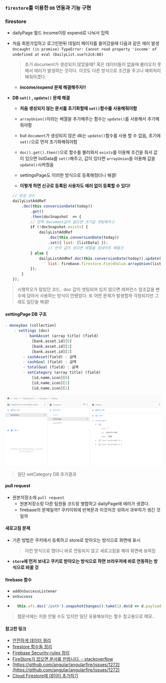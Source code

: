 ### ```firestore```를 이용한 ```DB``` 연동과 기능 구현
### firestore
- dailyPage 필드 income이랑 expend로 나눠서 입력

- 처음 회원가입하고 로그인한뒤 데일리 페이지를 들어갔을때 다음과 같은 에러 발생
```Uncaught (in promise) TypeError: Cannot read property 'income' of undefined at eval (DailyList.vue?c2c6:88)```
	> 초기 document가 생성되지 않았을때? 혹은 데이터들이 없을때 불러오지 못해서 에러가 발생하는 것이다. 이것도 다른 방식으로 조건을 주고나 예외처리 해줘야겠다.
	
	- **income/expend 문제 해결해주자!!**

- **DB  ```set()``` , ```update()``` 문제 해결**

	- **처음 생성되지 않는 문서를 초기화할때 ```set()```함수를 사용해줘야함**

	- ```arrayUnion()```이라는 배열을 추가해주는 함수는 ```update()```를 사용해서 추가해줘야함

	- but ```document```가 생성되지 않은 db는 ```update()```함수를 사용 할 수 없음, 초기에 ```set()```으로 먼저 초기화해줘야함
	- ```doc().get().then()```으로 함수를 불러와서 ```exists```를 이용해 조건을 줘서 값이 있으면 listData를 ```set()```해주고, 값이 있다면 ```arrayUnion```을 이용해 값을 ```update()```시켜줬음
	
	- settingsPage도 이러한 방식으로 등록해줬더니 해결!
	- **이렇게 하면 신규로 등록된 사용자도 에러 없이 등록할 수 있다!**
	
	```js
	// 완성 코드
	dailyListAddRef
		.doc(this.conversionDate(today))
			.get()
			.then(docSnapshot  => {
			// 만약 document값이 없으면 초기값 셋팅해주고
			if (!docSnapshot.exists) {
				dailyListAddRef
					.doc(this.conversionDate(today))
					.set({ list: [listData] });
					// 만약 값이 있다면 배열을 업데이트 해줄것
			} else {
				dailyListAddRef.doc(this.conversionDate(today)).update({
					list: firebase.firestore.FieldValue.arrayUnion(listData),
			});
		}
	});
	```
> 시행착오가 많았던 코드.. doc 값이 셋팅되어 있지 않으면 레퍼런스 참조값을 변수에 담아서 사용하는 방식이 안됐었다. 또 어떤 문제가 발생할까 걱정되지만 그래도 일단을 해결!

#### settingPage DB 구조
```js
- moneyboo (collection)
	- settings (doc)
		 - bankAsset (array title) (field)
			[bank,asset,id][0] 
			[bank,asset,id][1]
			[bank,asset,id][2]
		- cashAsset(field) : 금액
		- cashGoal (field) : 금액
		- totalGoal (field) : 금액
		- setCategory (array title) (field)
			[id,name,icon][0] 
			[id,name,icon][1]
			[id,name,icon][2]
```

<img src="./images/firestore_setCategory.PNG">

> 일단 setCategory DB  추가결과

#### pull request
- 원본저장소에 ```pull request```
	- 원본저장소랑 다른 팀원들 코드랑 병합하고 dailyPage에 에러가 생겼다.
	- firebase의 문제일까? 쿠키이외에 반복문과 이것저것 섞여서 과부하가 생긴 것일까
#### 새로고침 문제
- 기존 방법은 쿠키에서 등록하고 store로 받아오는 방식으로 화면에 표시
	> 이런 방식으로 했더니 바로 연동되지 않고 새로고침을 해야 화면에 보여짐
- **```store```에 먼저 보내고 쿠키로 받아오는 방식으로 하면 브라우저에 바로 연동하는 방식으로 바꿀 것**

#### firebase 함수
- ```addOnSuccessListener```
- ```onSuccess```
- ```js
	this.afs.doc('/path').snapshotChanges().take(1).do(d => d.payload.exists)
	```
> 웹문서에는 지원 안될 수도 있지만 일단 유용해보이는 함수 참고용으로 메모.. 

#### 참고한 링크
- [안전하게 데이터 쿼리](https://firebase.google.com/docs/firestore/security/rules-query?hl=ko#in_and_array-contains-any_queries)
- [firestore 함수들 정리](https://sweetdev.tistory.com/490)
- [Firebase Security-rules 정리](https://gist.github.com/Dohyunwoo/b8370f208619c7f44a2a13fb390e1514)
- [FireStore가 없으면 문서를 만듭니다. - stackoverflow](https://stackoverflow.com/questions/52277020/firestore-create-a-document-if-not-exist)
- [https://github.com/angular/angularfire/issues/1272](https://github.com/angular/angularfire/issues/1272)
- [Cloud Firestore에 데이터 추가하기](https://softwaree.tistory.com/44)
